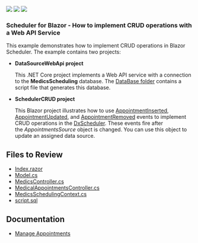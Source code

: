 <!-- default badges list -->
![](https://img.shields.io/endpoint?url=https://codecentral.devexpress.com/api/v1/VersionRange/233070445/22.1.2%2B)
[![](https://img.shields.io/badge/Open_in_DevExpress_Support_Center-FF7200?style=flat-square&logo=DevExpress&logoColor=white)](https://supportcenter.devexpress.com/ticket/details/T848437)
[![](https://img.shields.io/badge/📖_How_to_use_DevExpress_Examples-e9f6fc?style=flat-square)](https://docs.devexpress.com/GeneralInformation/403183)
<!-- default badges end -->

### Scheduler for Blazor - How to implement CRUD operations with a Web API Service 

This example demonstrates how to implement CRUD operations in Blazor Scheduler. The example contains two projects:

* **DataSourceWebApi project**

    This .NET Core project implements a Web API service with a connection to the **MedicsScheduling** database. The [DataBase folder](./CS/DataSourceWebApi/DataSourceWebApi/DataBase/) contains a script file that generates this database.

* **SchedulerCRUD project**

    This Blazor project illustrates how to use [AppointmentInserted](https://docs.devexpress.com/Blazor/DevExpress.Blazor.DxScheduler.AppointmentInserted), [AppointmentUpdated](https://docs.devexpress.com/Blazor/DevExpress.Blazor.Base.DxScheduler.AppointmentUpdated), and [AppointmentRemoved](https://docs.devexpress.com/Blazor/DevExpress.Blazor.Base.DxScheduler.AppointmentRemoved) events to implement CRUD operations in the [DxScheduler](https://docs.devexpress.com/Blazor/DevExpress.Blazor.DxScheduler). These events fire after the *AppointmentsSource* object is changed. You can use this object to update an assigned data source.


## Files to Review

* [Index.razor](./CS/SchedulerCRUD/SchedulerCRUD/Pages/Index.razor)
* [Model.cs](./CS/SchedulerCRUD/SchedulerCRUD/Data/Model.cs)
* [MedicsController.cs](./CS/DataSourceWebApi/DataSourceWebApi/Controllers/MedicsController.cs)
* [MedicalAppointmentsController.cs](./CS/DataSourceWebApi/DataSourceWebApi/Controllers/MedicalAppointmentsController.cs)
* [MedicsSchedulingContext.cs](./CS/DataSourceWebApi/DataSourceWebApi/Models/MedicsSchedulingContext.cs)
* [script.sql](./CS/DataSourceWebApi/DataSourceWebApi/DataBase/script.sql)

## Documentation

- [Manage Appointments](https://docs.devexpress.com/Blazor/DevExpress.Blazor.DxScheduler#manage-appointments)
